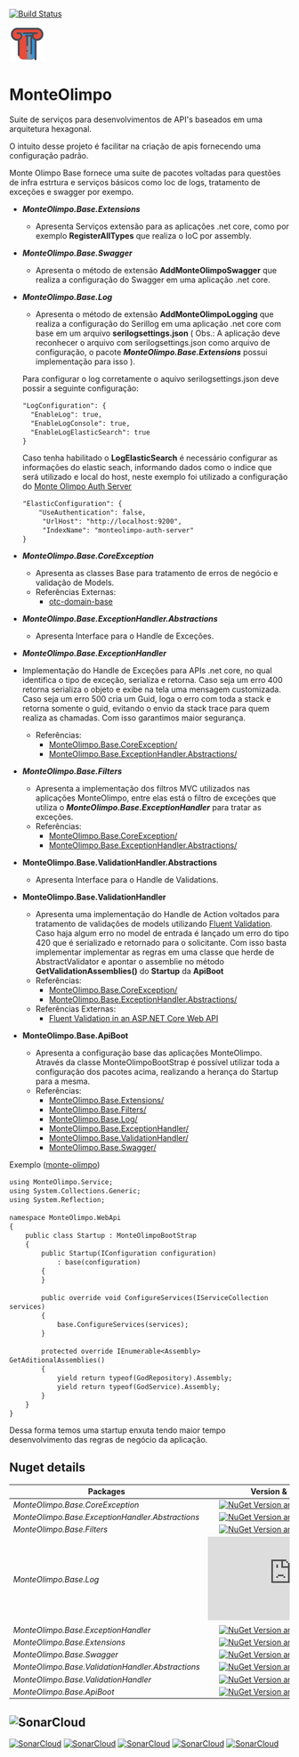 
[![Build Status](https://dev.azure.com/MMarlonMs/MonteOlimpo/_apis/build/status/mmarlonms.monte-olimpo-base)](https://dev.azure.com/MMarlonMs/MonteOlimpo/_build/latest?definitionId=1)

![Logo](https://raw.githubusercontent.com/mmarlonms/monte-olimpo-base/master/docs/monteolimpo-logo.png)


# MonteOlimpo 
Suite de serviços para desenvolvimentos de API's baseados em uma arquitetura hexagonal.

O intuito desse projeto é facilitar na criação de apis fornecendo uma configuração padrão. 

Monte Olimpo Base fornece uma suite de pacotes voltadas para questões de infra estrtura e serviços básicos como Ioc de logs, tratamento de exceções e swagger por exempo.


* ___MonteOlimpo.Base.Extensions___
	*	Apresenta Serviços extensão para as aplicações .net core, como por exemplo __RegisterAllTypes__ que realiza o IoC por assembly.
* ___MonteOlimpo.Base.Swagger___
	* Apresenta o método de extensão __AddMonteOlimpoSwagger__ que realiza a configuração do Swagger em uma aplicação .net core.

* ___MonteOlimpo.Base.Log___
	* Apresenta o método de extensão __AddMonteOlimpoLogging__ que realiza a configuração do Serillog em uma aplicação .net core com base em um arquivo __serilogsettings.json__ ( Obs.: A aplicação deve reconhecer o arquivo com serilogsettings.json como arquivo de configuração, o pacote _**MonteOlimpo.Base.Extensions**_ possui implementação para isso ).
	
	Para configurar o log corretamente o aquivo serilogsettings.json deve possir a seguinte configuração: 
	

      "LogConfiguration": {
        "EnableLog": true,
        "EnableLogConsole": true,
        "EnableLogElasticSearch": true
      }
    Caso tenha habilitado o **LogElasticSearch**  é necessário configurar as informações do elastic seach, informando dados como o indice que será utilizado e local do host, neste exemplo foi utilizado a configuração do 
[Monte Olimpo Auth Server](https://github.com/mmarlonms/monte-olimpo-auth-server)

      "ElasticConfiguration": {
          "UseAuthentication": false,
           "UrlHost": "http://localhost:9200",
	       "IndexName": "monteolimpo-auth-server"
      }
	
* ___MonteOlimpo.Base.CoreException___
	*	Apresenta as classes Base para tratamento de erros de negócio e validação de Models.
	*	Referências Externas: 
		*	[otc-domain-base](https://github.com/OleConsignado/otc-domain-base)

* ___MonteOlimpo.Base.ExceptionHandler.Abstractions___
	*	Apresenta Interface para o Handle de Exceções.
* ___MonteOlimpo.Base.ExceptionHandler___
* Implementação do Handle de Exceções para APIs .net core, no qual identifica o tipo de exceção, serializa e retorna. 
Caso seja um erro 400 retorna serializa o objeto e exibe na tela uma mensagem customizada.
Caso seja um erro 500 cria um Guid, loga o erro com toda a stack e retorna somente o guid, evitando o envio da stack trace para quem realiza as chamadas.
Com isso garantimos maior segurança. 
	*	Referências:
		* [MonteOlimpo.Base.CoreException/](https://www.nuget.org/packages/MonteOlimpo.Base.CoreException/)
		* [MonteOlimpo.Base.ExceptionHandler.Abstractions/](https://www.nuget.org/packages/MonteOlimpo.Base.ExceptionHandler.Abstractions/)
* ___MonteOlimpo.Base.Filters___
	* Apresenta a implementação dos filtros MVC utilizados nas aplicações MonteOlimpo, entre elas está o filtro de exceções que utiliza o  ___MonteOlimpo.Base.ExceptionHandler___ para tratar as exceções.
	* Referências:
		* [MonteOlimpo.Base.CoreException/](https://www.nuget.org/packages/MonteOlimpo.Base.CoreException/)
		* [MonteOlimpo.Base.ExceptionHandler.Abstractions/](https://www.nuget.org/packages/MonteOlimpo.Base.ExceptionHandler.Abstractions/)

* __MonteOlimpo.Base.ValidationHandler.Abstractions__
	*	Apresenta Interface para o Handle de Validations.
* __MonteOlimpo.Base.ValidationHandler__	
	* Apresenta uma implementação do Handle de Action voltados para tratamento de validações de models utilizando [Fluent Validation](https://www.carlrippon.com/fluentvalidation-in-an-asp-net-core-web-api/). Caso haja algum erro no model de entrada é lançado um erro do tipo 420 que é serializado e retornado para o solicitante. Com isso basta implementar implementar as regras em uma classe que herde de AbstractValidator<T> e apontar o assemblie no método __GetValidationAssemblies()__ do __Startup__ da __ApiBoot__
	* Referências:
		* [MonteOlimpo.Base.CoreException/](https://www.nuget.org/packages/MonteOlimpo.Base.CoreException/)
		* [MonteOlimpo.Base.ExceptionHandler.Abstractions/](https://www.nuget.org/packages/MonteOlimpo.Base.ValidationHandler.Abstractions/)
	* Referências Externas:
		* [Fluent Validation in an ASP.NET Core Web API](https://www.carlrippon.com/fluentvalidation-in-an-asp-net-core-web-api/)
	
* __MonteOlimpo.Base.ApiBoot__
	* Apresenta a configuração base das aplicações MonteOlimpo. Através da classe MonteOlimpoBootStrap é possível utilizar toda a configuração dos pacotes acima, realizando a herança do Startup para a mesma.
	* Referências: 
		* [MonteOlimpo.Base.Extensions/](https://www.nuget.org/packages/MonteOlimpo.Base.Extensions/)
		* [MonteOlimpo.Base.Filters/](https://www.nuget.org/packages/MonteOlimpo.Base.Filters/)	
		*  [MonteOlimpo.Base.Log/](https://www.nuget.org/packages/MonteOlimpo.Base.Log/)
		* [MonteOlimpo.Base.ExceptionHandler/](https://www.nuget.org/packages/MonteOlimpo.Base.ExceptionHandler/)
		* [MonteOlimpo.Base.ValidationHandler/](https://www.nuget.org/packages/MonteOlimpo.Base.ValidationHandler/)
		*  [MonteOlimpo.Base.Swagger/](https://www.nuget.org/packages/MonteOlimpo.Base.Swagger/)



Exemplo ([monte-olimpo](https://github.com/mmarlonms/monte-olimpo))

    using MonteOlimpo.Service;
    using System.Collections.Generic;
    using System.Reflection;
    
    namespace MonteOlimpo.WebApi
    {
        public class Startup : MonteOlimpoBootStrap
        {
            public Startup(IConfiguration configuration)
                : base(configuration)
            {
            }
    
            public override void ConfigureServices(IServiceCollection services)
            {
                base.ConfigureServices(services);
            }
    
            protected override IEnumerable<Assembly> GetAditionalAssemblies()
            {
                yield return typeof(GodRepository).Assembly;
                yield return typeof(GodService).Assembly;
            }
        }
    }

Dessa forma temos uma startup enxuta tendo maior tempo desenvolvimento das regras de negócio da aplicação. 
	
  
## Nuget details
|Packages|Version & Downloads|
|---------------------------|:---:|
|*MonteOlimpo.Base.CoreException*|[![NuGet Version and Downloads count](https://buildstats.info/nuget/MonteOlimpo.Base.CoreException)](https://www.nuget.org/packages/MonteOlimpo.Base.CoreException)|
|*MonteOlimpo.Base.ExceptionHandler.Abstractions*|[![NuGet Version and Downloads count](https://buildstats.info/nuget/MonteOlimpo.Base.ExceptionHandler.Abstractions)](https://www.nuget.org/packages/MonteOlimpo.Base.ExceptionHandler.Abstractions)|
|*MonteOlimpo.Base.Filters*|[![NuGet Version and Downloads count](https://buildstats.info/nuget/MonteOlimpo.Base.Filters)](https://www.nuget.org/packages/MonteOlimpo.Base.Filters)|
|*MonteOlimpo.Base.Log*|[![NuGet Version and Downloads count](https://buildstats.info/nuget/MonteOlimpo.Base.Log)](https://www.nuget.org/packages/MonteOlimpo.Base.Log)|
|*MonteOlimpo.Base.ExceptionHandler*|[![NuGet Version and Downloads count](https://buildstats.info/nuget/MonteOlimpo.Base.ExceptionHandler)](https://www.nuget.org/packages/MonteOlimpo.Base.ExceptionHandler)|
|*MonteOlimpo.Base.Extensions*|[![NuGet Version and Downloads count](https://buildstats.info/nuget/MonteOlimpo.Base.Extensions)](https://www.nuget.org/packages/MonteOlimpo.Base.Extensions)|
|*MonteOlimpo.Base.Swagger*|[![NuGet Version and Downloads count](https://buildstats.info/nuget/MonteOlimpo.Base.Swagger)](https://www.nuget.org/packages/MonteOlimpo.Base.Swagger)|
|*MonteOlimpo.Base.ValidationHandler.Abstractions*|[![NuGet Version and Downloads count](https://buildstats.info/nuget/MonteOlimpo.Base.ValidationHandler.Abstractions)](https://www.nuget.org/packages/MonteOlimpo.Base.ValidationHandler.Abstractions)|
|*MonteOlimpo.Base.ValidationHandler*|[![NuGet Version and Downloads count](https://buildstats.info/nuget/MonteOlimpo.Base.ValidationHandler)](https://www.nuget.org/packagesMonteOlimpo.Base.ValidationHandler)|
|*MonteOlimpo.Base.ApiBoot*|[![NuGet Version and Downloads count](https://buildstats.info/nuget/MonteOlimpo.Base.ApiBoot)](https://www.nuget.org/packages/MonteOlimpo.Base.ApiBoot)|


## ![SonarCloud](https://sonarcloud.io/images/project_badges/sonarcloud-white.svg)
[![SonarCloud](https://sonarcloud.io/api/project_badges/measure?project=monte-olimpo-base&metric=ncloc)](https://sonarcloud.io/dashboard?id=monte-olimpo-base)
[![SonarCloud](https://sonarcloud.io/api/project_badges/measure?project=monte-olimpo-base&metric=duplicated_lines_density)](https://sonarcloud.io/dashboard?id=monte-olimpo-base)
[![SonarCloud](https://sonarcloud.io/api/project_badges/measure?project=monte-olimpo-base&metric=bugs)](https://sonarcloud.io/dashboard?id=monte-olimpo-base)
[![SonarCloud](https://sonarcloud.io/api/project_badges/measure?project=monte-olimpo-base&metric=vulnerabilities)](https://sonarcloud.io/dashboard?id=monte-olimpo-base)
[![SonarCloud](https://sonarcloud.io/api/project_badges/measure?project=monte-olimpo-base&metric=code_smells)](https://sonarcloud.io/dashboard?id=monte-olimpo-base)
